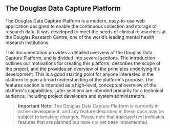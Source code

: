 ## The Douglas Data Capture Platform

The Douglas Data Capture Platform is a modern, easy-to-use web application designed to enable the continuous collection and storage of research data. It was developed to meet the needs of clinical researchers at the Douglas Research Centre, one of the world’s leading mental health research institutions. 

This documentation provides a detailed overview of the Douglas Data Capture Platform, and is divided into several sections. The introduction outlines our motivations for creating this platform, describes the scope of the project, and the provides an overview of the principles underlying it's development. This is a good starting point for anyone interested in the platform to gain a broad understanding of the platform's purpose. The features section is intended as a high-level, conceptual overview of the platform's capabilities. Later sections are intended primarily for a technical audience, including project developers and system administrators.

> **Important Note:** The Douglas Data Capture Platform is currently in active development, and any feature described in these docs may be subject to breaking changes. Please note that *italicized text* indicates features that are planned but have not yet been implemented.
